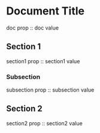 # Document Title
doc prop :: doc value

## Section 1
section1 prop :: section1 value

### Subsection
subsection prop :: subsection value

## Section 2
section2 prop :: section2 value